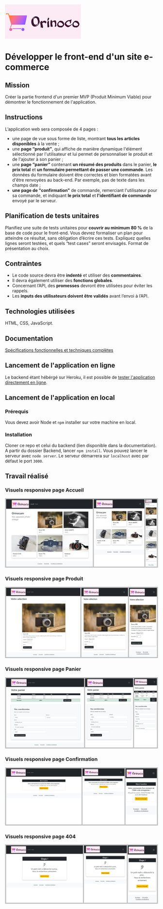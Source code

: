 ![logo Orinoco](https://github.com/CarolineSenes/SENESCaroline_5_17042021/blob/master/assets/images/logo_orinoco.png)
# Développer le front-end d'un site e-commerce

## Mission
Créer la partie frontend d'un premier MVP (Produit Minimum Viable) pour démontrer le fonctionnement de l'application.

## Instructions
L’application web sera composée de 4 pages : 
- une page de vue sous forme de liste, montrant **tous les articles disponibles** à la vente ; 
- une **page “produit”**, qui affiche de manière dynamique l'élément sélectionné par l'utilisateur et lui permet de personnaliser le produit et de l'ajouter à son panier ; 
- une **page “panier”** contenant **un résumé des produits** dans le panier, **le prix total** et **un formulaire permettant de passer une commande**. Les données du formulaire doivent être correctes et bien formatées avant d'être renvoyées au back-end. Par exemple, pas de texte dans les champs date ; 
- **une page de "confirmation"** de commande, remerciant l'utilisateur pour sa commande, et indiquant **le prix total** et **l'identifiant de commande** envoyé par le serveur.




## Planification de tests unitaires
Planifiez une suite de tests unitaires pour **couvrir au minimum 80 %** de la base de code pour le front-end. Vous devrez formaliser un plan pour atteindre ce résultat, sans obligation d’écrire ces tests. Expliquez quelles lignes seront testées, et quels “test cases” seront envisagés. Format de présentation au choix.


## Contraintes

 - Le code source devra être **indenté** et utiliser des **commentaires**. 
 - Il devra également utiliser des **fonctions globales**. 
 - Concernant l’API, des **promesses** devront être utilisées pour éviter les rappels. 
 - Les **inputs des utilisateurs doivent être validés** avant l’envoi à l’API.


## Technologies utilisées
HTML, CSS, JavaScript.

## Documentation
[Spécifications fonctionnelles et techniques complètes](https://s3-eu-west-1.amazonaws.com/course.oc-static.com/projects/DWJ_FR_P5/P5_Spe%CC%81cifications%20fonctionnelles%20Orinoco%20%282%29.pdf)

## Lancement de l'application en ligne
Le backend étant hébérgé sur Heroku, il est possible de [tester l'application directement en ligne](https://carolinesenes.github.io/SENESCaroline_5_17042021/).

## Lancement de l'application en local
### Prérequis ###

Vous devez avoir Node et `npm` installer sur votre machine en local.

### Installation ###

Cloner ce repo et celui du backend (lien disponible dans la documentation). A partir du dossier Backend, lancer `npm install`. Vous pouvez lancer le serveur avec `node server`. 
Le serveur démarrera sur `localhost` avec par défaut le port `3000`.

## Travail réalisé
### Visuels responsive page Accueil
![accueil](https://github.com/CarolineSenes/SENESCaroline_5_17042021/blob/master/assets/images/page1.jpg)
### Visuels responsive page Produit
![produit](https://github.com/CarolineSenes/SENESCaroline_5_17042021/blob/master/assets/images/page2.jpg)
### Visuels responsive page Panier
![panier](https://github.com/CarolineSenes/SENESCaroline_5_17042021/blob/master/assets/images/page3.jpg)
### Visuels responsive page Confirmation
![confirmation](https://github.com/CarolineSenes/SENESCaroline_5_17042021/blob/master/assets/images/page4.jpg)
### Visuels responsive page 404
![404](https://github.com/CarolineSenes/SENESCaroline_5_17042021/blob/master/assets/images/page5.jpg)
